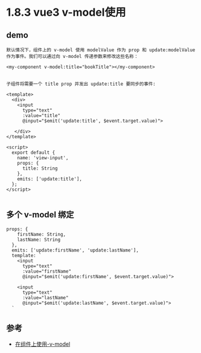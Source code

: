 # 1.8.3 vue3 v-model使用


## demo

```
默认情况下，组件上的 v-model 使用 modelValue 作为 prop 和 update:modelValue 作为事件。我们可以通过向 v-model 传递参数来修改这些名称：

<my-component v-model:title="bookTitle"></my-component>


子组件将需要一个 title prop 并发出 update:title 要同步的事件:

<template>
  <div>
    <input 
      type="text"
      :value="title"
      @input="$emit('update:title', $event.target.value)">
 
   </div>
</template>

<script>
  export default {
    name: 'view-input',
    props: {
      title: String
    },
    emits: ['update:title'],
  };
</script>
 
```

## 多个 v-model 绑定


```
props: {
    firstName: String,
    lastName: String
  },
  emits: ['update:firstName', 'update:lastName'],
  template: `
    <input 
      type="text"
      :value="firstName"
      @input="$emit('update:firstName', $event.target.value)">

    <input
      type="text"
      :value="lastName"
      @input="$emit('update:lastName', $event.target.value)">
  `
```


## 参考
- [在组件上使用-v-model](https://v3.cn.vuejs.org/guide/component-custom-events.html#v-model-%E5%8F%82%E6%95%B0)
